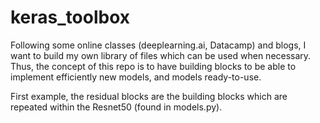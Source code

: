 # keras_toolbox

Following some online classes (deeplearning.ai, Datacamp) and blogs, I want to build my own library of files  which can be used when necessary. Thus, the concept of this repo is to have building blocks to be able to implement efficiently new models, and models ready-to-use. 

First example, the residual blocks are the building blocks which are repeated within the Resnet50 (found in models.py). 
